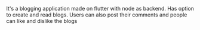 It's a blogging application made on flutter with node as backend. Has option to create and read blogs. Users can also post their comments and people can like and dislike the blogs
